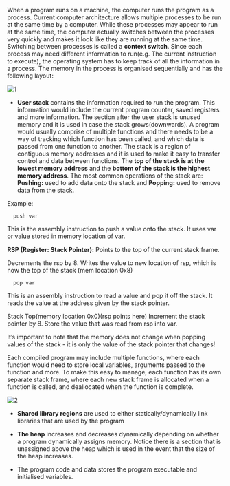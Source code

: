 When a program runs on a machine, the computer runs the program as a process. Current computer architecture allows multiple processes to be run at the same time by a computer. While these processes may appear to run at the same time, the computer actually switches between the processes very quickly and makes it look like they are running at the same time. Switching between processes is called a **context switch**. Since each process may need different information to run(e.g. The current instruction to execute), the operating system has to keep track of all the information in a process. The memory in the process is organised sequentially and has the following layout: 

![1](https://user-images.githubusercontent.com/46513413/80920034-36312a00-8d3b-11ea-9869-e135c17bd68b.png)

- **User stack** contains the information required to run the program. This information would include the current program counter, saved registers and more information. The section after the user stack is unused memory and it is used in case the stack grows(downwards). A program would usually comprise of multiple functions and there needs to be a way of tracking which function has been called, and which data is passed from one function to another. The stack is a region of contiguous memory addresses and it is used to make it easy to transfer control and data between functions. The **top of the stack is at the lowest memory address** and the **bottom of the stack is the highest memory address**. The most common operations of the stack are: **Pushing:** used to add data onto the stack and **Popping:** used to remove data from the stack.

 Example:

      push var
  This is the assembly instruction to push a value onto the stack. It uses var or value stored in memory location of var.
    
 **RSP (Register: Stack Pointer):** Points to the top of the current stack frame.
 
  Decrements the rsp by 8. Writes the value to new location of rsp, which is now the top of the stack (mem location 0x8)
  
      pop var
   This is an assembly instruction to read a value and pop it off the stack. It reads the value at the address given by the stack pointer.
   
   Stack Top(memory location 0x0)(rsp points here)
   Increment the stack pointer by 8.
   Store the value that was read from rsp into var.
   
 It’s important to note that the memory does not change when popping values of the stack - it is only the value of the stack pointer that changes! 
 
 Each compiled program may include multiple functions, where each function would need to store local variables, arguments passed to the function and more. To make this easy to manage, each function has its own separate stack frame, where each new stack frame is allocated when a function is called, and deallocated when the function is complete. 
 
 ![2](https://user-images.githubusercontent.com/46513413/80920675-4e0aad00-8d3f-11ea-9f16-add7fd2a10eb.png)

   
- **Shared library regions** are used to either statically/dynamically link libraries that are used by the program

- **The heap** increases and decreases dynamically depending on whether a program dynamically assigns memory. Notice there is a section that is unassigned above the heap which is used in the event that the size of the heap increases.

- The program code and data stores the program executable and initialised variables.


















